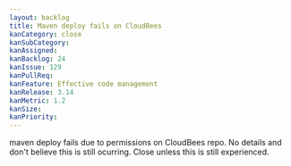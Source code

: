 ```yaml
---
layout: backlog
title: Maven deploy fails on CloudBees
kanCategory: close
kanSubCategory:
kanAssigned:
kanBacklog: 24
kanIssue: 129
kanPullReq:
kanFeature: Effective code management
kanRelease: 3.14
kanMetric: 1.2
kanSize:
kanPriority:
---
```

maven deploy fails due to permissions on CloudBees repo. No details and don't believe this is still ocurring. Close unless this is still experienced.
